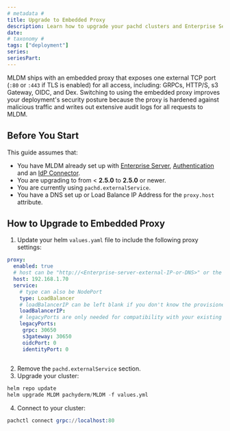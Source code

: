 ```yaml
---
# metadata # 
title: Upgrade to Embedded Proxy
description: Learn how to upgrade your pachd clusters and Enterprise Server to use the embedded proxy, exposing only one external port. 
date: 
# taxonomy #
tags: ["deployment"]
series:
seriesPart:
--- 
```


MLDM ships with an embedded proxy that exposes one external TCP port (`:80` or `:443` if TLS is enabled) for all access, including: GRPCs, HTTP/S, s3 Gateway, OIDC, and Dex. Switching to using the embedded proxy improves your deployment's security posture because the proxy is hardened against malicious traffic and writes out extensive audit logs for all requests to MLDM.

## Before You Start 

This guide assumes that:

- You have MLDM already set up with [Enterprise Server](../../../enterprise/auth/enterprise-server), [Authentication](../../../enterprise/auth/) and an [IdP Connector](../../../enterprise/auth/authentication/connectors).
- You are upgrading to from < **2.5.0** to **2.5.0** or newer.
- You are currently using `pachd.externalService`.
- You have a DNS set up or Load Balance IP Address for the `proxy.host` attribute.

## How to Upgrade to Embedded Proxy

1. Update your helm `values.yaml` file to include the following proxy settings:

```yaml
proxy:
  enabled: true
  # host can be "http://<Enterprise-server-external-IP-or-DNS>" or the value of proxy.service.type.loadBalancerIP
  host: 192.168.1.70 
  service:
    # type can also be NodePort
    type: LoadBalancer
    # loadBalancerIP can be left blank if you don't know the provisioned IP.
    loadBalancerIP:
    # legacyPorts are only needed for compatibility with your existing configuration. This is not needed for a fresh install where proxy is enabled.
    legacyPorts:
     grpc: 30650
     s3gateway: 30650
     oidcPort: 0
     identityPort: 0
    
```

2. Remove the `pachd.externalService` section. 
3. Upgrade your cluster: 
```s
helm repo update
helm upgrade MLDM pachyderm/MLDM -f values.yml
```
4. Connect to your cluster:
```s
pachctl connect grpc://localhost:80 
```

 